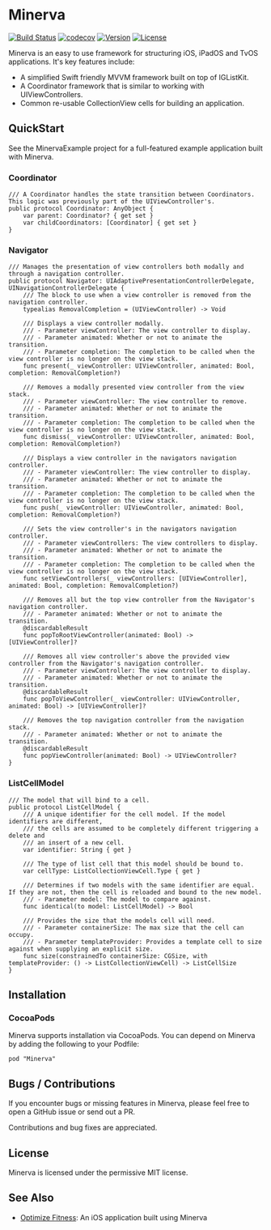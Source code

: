 # Minerva

[![Build Status](https://travis-ci.org/OptimizeFitness/Minerva.svg?branch=master)](https://travis-ci.org/OptimizeFitness/Minerva)
[![codecov](https://codecov.io/gh/OptimizeFitness/Minerva/branch/master/graph/badge.svg)](https://codecov.io/gh/OptimizeFitness/Minerva)
[![Version](https://img.shields.io/cocoapods/v/Minerva.svg?style=flat)](http://cocoapods.org/pods/Minerva)
[![License](https://img.shields.io/cocoapods/l/Minerva.svg?style=flat)](http://cocoapods.org/pods/Minerva)

Minerva is an easy to use framework for structuring iOS, iPadOS and TvOS applications. It's key features include:

* A simplified Swift friendly MVVM framework built on top of IGListKit.
* A Coordinator framework that is similar to working with UIViewControllers.
* Common re-usable CollectionView cells for building an application.

## QuickStart

See the MinervaExample project for a full-featured example application built with Minerva.

### Coordinator

```
/// A Coordinator handles the state transition between Coordinators. This logic was previously part of the UIViewController's.
public protocol Coordinator: AnyObject {
	var parent: Coordinator? { get set }
	var childCoordinators: [Coordinator] { get set }
}
```

### Navigator

```
/// Manages the presentation of view controllers both modally and through a navigation controller.
public protocol Navigator: UIAdaptivePresentationControllerDelegate, UINavigationControllerDelegate {
	/// The block to use when a view controller is removed from the navigation controller.
	typealias RemovalCompletion = (UIViewController) -> Void

	/// Displays a view controller modally.
	/// - Parameter viewController: The view controller to display.
	/// - Parameter animated: Whether or not to animate the transition.
	/// - Parameter completion: The completion to be called when the view controller is no longer on the view stack.
	func present(_ viewController: UIViewController, animated: Bool, completion: RemovalCompletion?)

	/// Removes a modally presented view controller from the view stack.
	/// - Parameter viewController: The view controller to remove.
	/// - Parameter animated: Whether or not to animate the transition.
	/// - Parameter completion: The completion to be called when the view controller is no longer on the view stack.
	func dismiss(_ viewController: UIViewController, animated: Bool, completion: RemovalCompletion?)

	/// Displays a view controller in the navigators navigation controller.
	/// - Parameter viewController: The view controller to display.
	/// - Parameter animated: Whether or not to animate the transition.
	/// - Parameter completion: The completion to be called when the view controller is no longer on the view stack.
	func push(_ viewController: UIViewController, animated: Bool, completion: RemovalCompletion?)

	/// Sets the view controller's in the navigators navigation controller.
	/// - Parameter viewControllers: The view controllers to display.
	/// - Parameter animated: Whether or not to animate the transition.
	/// - Parameter completion: The completion to be called when the view controller is no longer on the view stack.
	func setViewControllers(_ viewControllers: [UIViewController], animated: Bool, completion: RemovalCompletion?)

	/// Removes all but the top view controller from the Navigator's navigation controller.
	/// - Parameter animated: Whether or not to animate the transition.
	@discardableResult
	func popToRootViewController(animated: Bool) -> [UIViewController]?

	/// Removes all view controller's above the provided view controller from the Navigator's navigation controller.
	/// - Parameter viewController: The view controller to display.
	/// - Parameter animated: Whether or not to animate the transition.
	@discardableResult
	func popToViewController(_ viewController: UIViewController, animated: Bool) -> [UIViewController]?

	/// Removes the top navigation controller from the navigation stack.
	/// - Parameter animated: Whether or not to animate the transition.
	@discardableResult
	func popViewController(animated: Bool) -> UIViewController?
}
```

### ListCellModel

```
/// The model that will bind to a cell.
public protocol ListCellModel {
	/// A unique identifier for the cell model. If the model identifiers are different,
	/// the cells are assumed to be completely different triggering a delete and
	/// an insert of a new cell.
	var identifier: String { get }

	/// The type of list cell that this model should be bound to.
	var cellType: ListCollectionViewCell.Type { get }

	/// Determines if two models with the same identifier are equal. If they are not, then the cell is reloaded and bound to the new model.
	/// - Parameter model: The model to compare against.
	func identical(to model: ListCellModel) -> Bool

	/// Provides the size that the models cell will need.
	/// - Parameter containerSize: The max size that the cell can occupy.
	/// - Parameter templateProvider: Provides a template cell to size against when supplying an explicit size.
	func size(constrainedTo containerSize: CGSize, with templateProvider: () -> ListCollectionViewCell) -> ListCellSize
}
```

## Installation

### CocoaPods

Minerva supports installation via CocoaPods. You can depend on Minerva by adding the following to your Podfile:

```
pod "Minerva"
```

## Bugs / Contributions

If you encounter bugs or missing features in Minerva, please feel free to open a GitHub issue or send out a PR.

Contributions and bug fixes are appreciated.

## License

Minerva is licensed under the permissive MIT license.

## See Also

* [Optimize Fitness](https://optimize.fitness/): An iOS application built using Minerva
